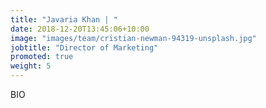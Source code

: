 ```yaml
---
title: "Javaria Khan | "
date: 2018-12-20T13:45:06+10:00
image: "images/team/cristian-newman-94319-unsplash.jpg"
jobtitle: "Director of Marketing"
promoted: true
weight: 5
---
```

BIO
